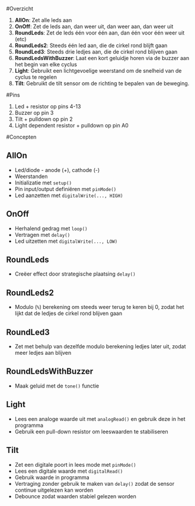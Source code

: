 #Overzicht

1. **AllOn**: Zet alle leds aan
2. **OnOff**: Zet de leds aan, dan weer uit, dan weer aan, dan weer uit
3. **RoundLeds**: Zet de leds één voor één aan, dan één voor één weer uit (etc)
4. **RoundLeds2**: Steeds één led aan, die de cirkel rond blijft gaan
5. **RoundLed3**: Steeds drie ledjes aan, die de cirkel rond blijven gaan
6. **RoundLedsWithBuzzer**: Laat een kort geluidje horen via de buzzer aan het begin van elke cyclus
7. **Light**: Gebruikt een lichtgevoelige weerstand om de snelheid van de cyclus te regelen
8. **Tilt**: Gebruikt de tilt sensor om de richting te bepalen van de beweging. 

#Pins
1. Led + resistor op pins 4-13
2. Buzzer op pin 3
3. Tilt + pulldown op pin 2
4. Light dependent resistor + pulldown op pin A0

#Concepten

## AllOn

* Led/diode - anode (+), cathode (-)
* Weerstanden
* Initializatie met `setup()` 
* Pin input/output definiëren met `pinMode()` 
* Led aanzetten met `digitalWrite(..., HIGH)` 

## OnOff

* Herhalend gedrag met `loop()`
* Vertragen met `delay()`
* Led uitzetten met `digitalWrite(..., LOW)`

## RoundLeds
* Creëer effect door strategische plaatsing `delay()`

## RoundLeds2
* Modulo (`%`) berekening om steeds weer terug te keren bij 0, zodat het lijkt dat de ledjes de cirkel rond blijven gaan

## RoundLed3
* Zet met behulp van dezelfde modulo berekening ledjes later uit, zodat meer ledjes aan blijven

## RoundLedsWithBuzzer
* Maak geluid met de `tone()` functie

## Light
* Lees een analoge waarde uit met `analogRead()` en gebruik deze in het programma
* Gebruik een pull-down resistor om leeswaarden te stabiliseren

## Tilt
* Zet een digitale poort in lees mode met `pinMode()`
* Lees een digitale waarde met `digitalRead()`
* Gebruik waarde in programma
* Vertraging zonder gebruik te maken van `delay()` zodat de sensor continue uitgelezen kan worden
* Debounce zodat waarden stabiel gelezen worden
